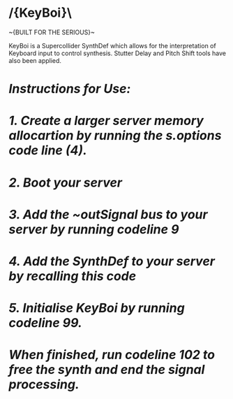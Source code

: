 # /{KeyBoi}\

~{BUILT FOR THE SERIOUS}~

KeyBoi is a Supercollider SynthDef which allows for the interpretation of Keyboard input to control synthesis. Stutter Delay and  Pitch Shift tools have also been applied.


# _Instructions for Use:_

# _1. Create a larger server memory allocartion by running the s.options code line (4)._

# _2. Boot your server_

# _3. Add the ~outSignal bus to your server by running codeline 9_

# _4. Add the SynthDef to your server by recalling this code_

# _5. Initialise KeyBoi by running codeline 99._

# _When finished, run codeline 102 to free the synth and end the signal processing._
